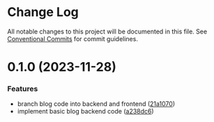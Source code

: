 # Change Log

All notable changes to this project will be documented in this file.
See [Conventional Commits](https://conventionalcommits.org) for commit guidelines.

# 0.1.0 (2023-11-28)

### Features

- branch blog code into backend and frontend ([21a1070](https://kyle-park-io/kyle-park-io/kyle-server/commits/21a10708acaa10de1f71d9d827d2cbf6737847e4))
- implement basic blog backend code ([a238dc6](https://kyle-park-io/kyle-park-io/kyle-server/commits/a238dc6b8154690b1f05ec7cc077dd026e02ca0b))
